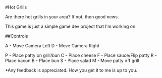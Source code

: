 #Hot Grills

Are there hot grills in your area? If not, then good news. 

This game is just a simple game dev project that I'm working on. 

##Controls

A - Move Camera Left
D - Move Camera Right

P - Place patty on grill/bun
C - Place cheese
F - Place sauce/Flip patty
R - Place bacon
B - Place bun
S - Place salad
M - Move patty off grill

*Any feedback is appreciated. How you get it to me is up to you.